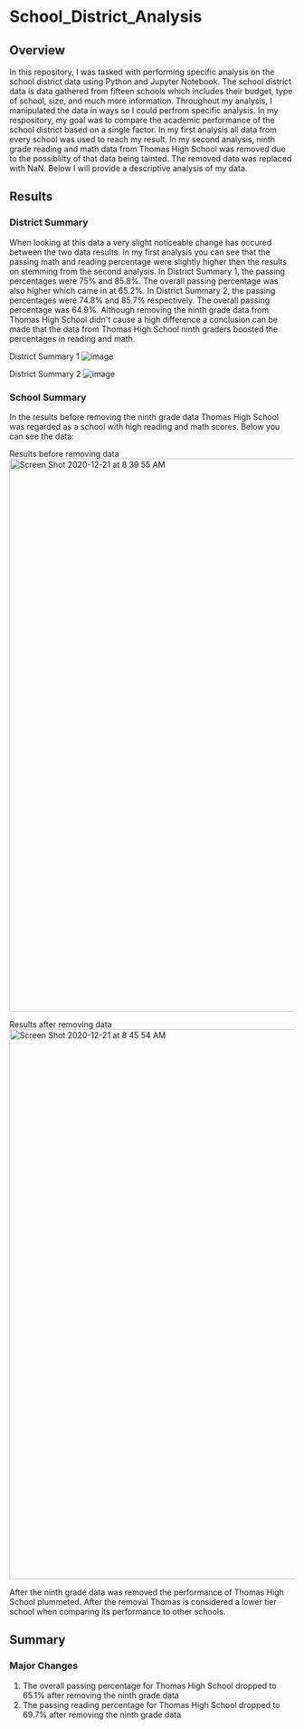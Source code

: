 # School_District_Analysis
## Overview
In this repository, I was tasked with performing specific analysis on the school district data using Python and Jupyter Notebook. The school district data is data gathered from fifteen schools which includes their budget, type of school, size, and much more information. Throughout my analysis, I manipulated the data in ways so I could perfrom specific analysis. In my respository, my goal was to compare the academic performance of the school district based on a single factor. In my first analysis all data from every school was used to reach my result. In my second analysis, ninth grade reading and math data from Thomas High School was removed due to the possiblilty of that data being tainted. The removed data was replaced with NaN. Below I will provide a descriptive analysis of my data.

## Results
### District Summary

When looking at this data a very slight noticeable change has occured between the two data results. In my first analysis you can see that the passing math and reading percentage were slightly higher then the results on stemming from the second analysis. In District Summary 1, the passing percentages were 75% and 85.8%. The overall passing percentage was also higher which came in at 65.2%. In District Summary 2, the passing percentages were 74.8% and 85.7% respectively. The overall passing percentage was 64.9%. Although removing the ninth grade data from Thomas High School didn't cause a high difference a conclusion can be made that the data from Thomas High School ninth graders boosted the percentages in reading and math.

District Summary 1
![image](https://user-images.githubusercontent.com/74877648/102781458-b60d1280-4365-11eb-8374-38cda5d219d9.png)

District Summary 2
![image](https://user-images.githubusercontent.com/74877648/102781865-5ebb7200-4366-11eb-8fb8-860b73298ee2.png)

### School Summary

In the results before removing the ninth grade data Thomas High School was regarded as a school with high reading and math scores. Below you can see the data:

Results before removing data
<img width="976" alt="Screen Shot 2020-12-21 at 8 39 55 AM" src="https://user-images.githubusercontent.com/74877648/102782940-2f0d6980-4368-11eb-8e32-2e251784e9e3.png">

Results after removing data
<img width="971" alt="Screen Shot 2020-12-21 at 8 45 54 AM" src="https://user-images.githubusercontent.com/74877648/102783639-3bde8d00-4369-11eb-8e7a-454f373acc77.png">


After the ninth grade data was removed the performance of Thomas High School plummeted. After the removal Thomas is considered a lower tier school when comparing its performance to other schools.

### 

## Summary

### Major Changes

1. The overall passing percentage for Thomas High School dropped to 65.1% after removing the ninth grade data
2. The passing reading percentage for Thomas High School dropped to 69.7% after removing the ninth grade data

